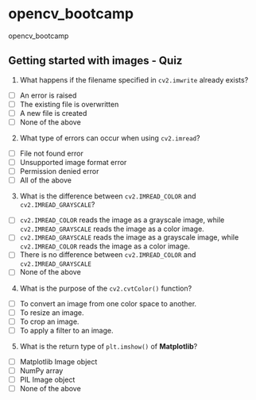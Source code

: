# opencv_bootcamp
opencv_bootcamp
## Getting started with images - Quiz
1. What happens if the filename specified in `cv2.imwrite` already exists?
- [ ] An error is raised
- [ ] The existing file is overwritten
- [ ] A new file is created
- [ ] None of the above

2. What type of errors can occur when using `cv2.imread`?
- [ ] File not found error
- [ ] Unsupported image format error
- [ ] Permission denied error
- [ ] All of the above

3. What is the difference between `cv2.IMREAD_COLOR` and `cv2.IMREAD_GRAYSCALE`?
- [ ] `cv2.IMREAD_COLOR` reads the image as a grayscale image, while `cv2.IMREAD_GRAYSCALE` reads the image as a color image.
- [ ] `cv2.IMREAD_GRAYSCALE` reads the image as a grayscale image, while `cv2.IMREAD_COLOR` reads the image as a color image.
- [ ] There is no difference between `cv2.IMREAD_COLOR` and `cv2.IMREAD_GRAYSCALE`
- [ ] None of the above

4. What is the purpose of the `cv2.cvtColor()` function?
- [ ] To convert an image from one color space to another.
- [ ] To resize an image.
- [ ] To crop an image.
- [ ] To apply a filter to an image.

5. What is the return type of `plt.imshow()` of **Matplotlib**?
- [ ] Matplotlib Image object
- [ ] NumPy array
- [ ] PIL Image object
- [ ] None of the above 